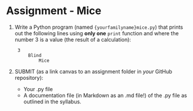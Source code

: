 # Assignment - Mice

1. Write a Python program (named `{yourfamilyname}mice.py`) that prints out the following lines using **only one** `print` function and where the number 3 is a value (the result of a calculation):

		3
			Blind
				Mice

2. SUBMIT (as a link canvas to an assignment folder in *your* GitHub repository):
	- Your .py file
	- A documentation file (in Markdown as an .md file!) of the .py file as outlined in the syllabus.
